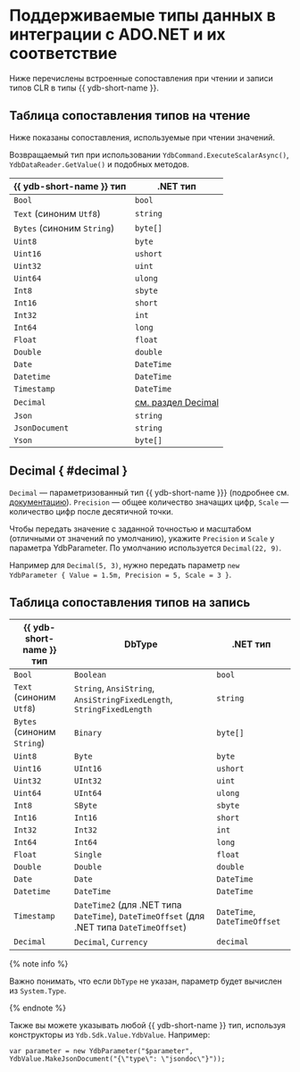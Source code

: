 # Поддерживаемые типы данных в интеграции с ADO.NET и их соответствие

Ниже перечислены встроенные сопоставления при чтении и записи типов CLR в типы {{ ydb-short-name }}.

## Таблица сопоставления типов на чтение

Ниже показаны сопоставления, используемые при чтении значений.

Возвращаемый тип при использовании `YdbCommand.ExecuteScalarAsync()`, `YdbDataReader.GetValue()` и подобных методов.

| {{ ydb-short-name }} тип   | .NET тип                       |
|----------------------------|--------------------------------|
| `Bool`                     | `bool`                         |
| `Text` (синоним `Utf8`)    | `string`                       |
| `Bytes` (синоним `String`) | `byte[]`                       |
| `Uint8`                    | `byte`                         |
| `Uint16`                   | `ushort`                       |
| `Uint32`                   | `uint`                         |
| `Uint64`                   | `ulong`                        |
| `Int8`                     | `sbyte`                        |
| `Int16`                    | `short`                        |
| `Int32`                    | `int`                          |
| `Int64`                    | `long`                         |
| `Float`                    | `float`                        |
| `Double`                   | `double`                       |
| `Date`                     | `DateTime`                     |
| `Datetime`                 | `DateTime`                     |
| `Timestamp`                | `DateTime`                     |
| `Decimal`                  | [cм. раздел Decimal](#decimal) |
| `Json`                     | `string`                       |
| `JsonDocument`             | `string`                       |
| `Yson`                     | `byte[]`                       |

## Decimal { #decimal }

`Decimal` — параметризованный тип {{ ydb-short-name }}} (подробнее см. [документацию](../../../yql/reference/types/primitive.md#numeric)). `Precision` — общее количество значащих цифр, `Scale` — количество цифр после десятичной точки.

Чтобы передать значение с заданной точностью и масштабом (отличными от значений по умолчанию), укажите `Precision` и `Scale` у параметра YdbParameter. По умолчанию используется `Decimal(22, 9)`.

Например для `Decimal(5, 3)`, нужно передать параметр `new YdbParameter { Value = 1.5m, Precision = 5, Scale = 3 }`.

## Таблица сопоставления типов на запись

| {{ ydb-short-name }} тип   | DbType                                                                                    | .NET тип                     |
|----------------------------|-------------------------------------------------------------------------------------------|------------------------------|
| `Bool`                     | `Boolean`                                                                                 | `bool`                       |
| `Text` (синоним `Utf8`)    | `String`, `AnsiString`, `AnsiStringFixedLength`, `StringFixedLength`                      | `string`                     |
| `Bytes` (синоним `String`) | `Binary`                                                                                  | `byte[]`                     |
| `Uint8`                    | `Byte`                                                                                    | `byte`                       |
| `Uint16`                   | `UInt16`                                                                                  | `ushort`                     |
| `Uint32`                   | `UInt32`                                                                                  | `uint`                       |
| `Uint64`                   | `UInt64`                                                                                  | `ulong`                      |
| `Int8`                     | `SByte`                                                                                   | `sbyte`                      |
| `Int16`                    | `Int16`                                                                                   | `short`                      |
| `Int32`                    | `Int32`                                                                                   | `int`                        |
| `Int64`                    | `Int64`                                                                                   | `long`                       |
| `Float`                    | `Single`                                                                                  | `float`                      |
| `Double`                   | `Double`                                                                                  | `double`                     |
| `Date`                     | `Date`                                                                                    | `DateTime`                   |
| `Datetime`                 | `DateTime`                                                                                | `DateTime`                   |
| `Timestamp`                | `DateTime2` (для .NET типа `DateTime`), `DateTimeOffset` (для .NET типа `DateTimeOffset`) | `DateTime`, `DateTimeOffset` |
| `Decimal`                  | `Decimal`, `Currency`                                                                     | `decimal`                    |

{% note info %}

Важно понимать, что если `DbType` не указан, параметр будет вычислен из `System.Type`.

{% endnote %}

Также вы можете указывать любой {{ ydb-short-name }} тип, используя конструкторы из `Ydb.Sdk.Value.YdbValue`. Например:

```с#
var parameter = new YdbParameter("$parameter", YdbValue.MakeJsonDocument("{\"type\": \"jsondoc\"}")); 
```
